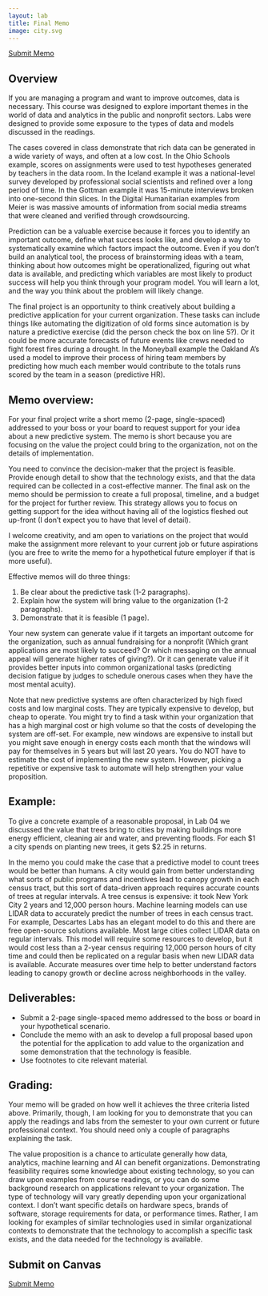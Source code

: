 ```yaml
---
layout: lab
title: Final Memo 
image: city.svg
---
```




<a class="uk-button uk-button-default" href="https://canvas.asu.edu/courses/26991/assignments/">Submit Memo</a>





## Overview

If you are managing a program and want to improve outcomes, data is necessary. This course was designed to explore important themes in the world of data and analytics in the public and nonprofit sectors. Labs were designed to provide some exposure to the types of data and models discussed in the readings. 

The cases covered in class demonstrate that rich data can be generated in a wide variety of ways, and often at a low cost. In the Ohio Schools example, scores on assignments were used to test hypotheses generated by teachers in the data room. In the Iceland example it was a national-level survey developed by professional social scientists and refined over a long period of time. In the Gottman example it was 15-minute interviews broken into one-second thin slices. In the Digital Humanitarian examples from Meier is was massive amounts of information from social media streams that were cleaned and verified through crowdsourcing.

Prediction can be a valuable exercise because it forces you to identify an important outcome, define what success looks like, and develop a way to systematically examine which factors impact the outcome. Even if you don’t build an analytical tool, the process of brainstorming ideas with a team, thinking about how outcomes might be operationalized, figuring out what data is available, and predicting which variables are most likely to product success will help you think through your program model. You will learn a lot, and the way you think about the problem will likely change. 

The final project is an opportunity to think creatively about building a predictive application for your current organization. These tasks can include things like automating the digitization of old forms since automation is by nature a predictive exercise (did the person check the box on line 5?). Or it could be more accurate forecasts of future events like crews needed to fight forest fires during a drought. In the Moneyball example the Oakland A’s used a model to improve their process of hiring team members by predicting how much each member would contribute to the totals runs scored by the team in a season (predictive HR).

## Memo overview:

For your final project write a short memo (2-page, single-spaced) addressed to your boss or your board to request support for your idea about a new predictive system. The memo is short because you are focusing on the value the project could bring to the organization, not on the details of implementation. 

You need to convince the decision-maker that the project is feasible. Provide enough detail to show that the technology exists, and that the data required can be collected in a cost-effective manner. The final ask on the memo should be permission to create a full proposal, timeline, and a budget for the project for further review. This strategy allows you to focus on getting support for the idea without having all of the logistics fleshed out up-front (I don’t expect you to have that level of detail).  

I welcome creativity, and am open to variations on the project that would make the assignment more relevant to your current job or future aspirations (you are free to write the memo for a hypothetical future employer if that is more useful).

Effective memos will do three things:

1.	Be clear about the predictive task (1-2 paragraphs).  
2.	Explain how the system will bring value to the organization (1-2 paragraphs).  
3.	Demonstrate that it is feasible (1 page).  

Your new system can generate value if it targets an important outcome for the organization, such as annual fundraising for a nonprofit (Which grant applications are most likely to succeed? Or which messaging on the annual appeal will generate higher rates of giving?). Or it can generate value if it provides better inputs into common organizational tasks (predicting decision fatigue by judges to schedule onerous cases when they have the most mental acuity).  

Note that new predictive systems are often characterized by high fixed costs and low marginal costs. They are typically expensive to develop, but cheap to operate. You might try to find a task within your organization that has a high marginal cost or high volume so that the costs of developing the system are off-set. For example, new windows are expensive to install but you might save enough in energy costs each month that the windows will pay for themselves in 5 years but will last 20 years. You do NOT have to estimate the cost of implementing the new system. However, picking a repetitive or expensive task to automate will help strengthen your value proposition.

## Example:

To give a concrete example of a reasonable proposal, in Lab 04 we discussed the value that trees bring to cities by making buildings more energy efficient, cleaning air and water, and preventing floods. For each $1 a city spends on planting new trees, it gets $2.25 in returns. 

In the memo you could make the case that a predictive model to count trees would be better than humans. A city would gain from better understanding what sorts of public programs and incentives lead to canopy growth in each census tract, but this sort of data-driven approach requires accurate counts of trees at regular intervals. A tree census is expensive: it took New York City 2 years and 12,000 person hours.  Machine learning models can use LIDAR data to accurately predict the number of trees in each census tract. For example, Descartes Labs has an elegant model to do this and there are free open-source solutions available. Most large cities collect LIDAR data on regular intervals. This model will require some resources to develop, but it would cost less than a 2-year census requiring 12,000 person hours of city time and could then be replicated on a regular basis when new LIDAR data is available. Accurate measures over time help to better understand factors leading to canopy growth or decline across neighborhoods in the valley. 

## Deliverables:

* Submit a 2-page single-spaced memo addressed to the boss or board in your hypothetical scenario.  
* Conclude the memo with an ask to develop a full proposal based upon the potential for the application to add value to the organization and some demonstration that the technology is feasible.  
* Use footnotes to cite relevant material.  

## Grading:

Your memo will be graded on how well it achieves the three criteria listed above. Primarily, though, I am looking for you to demonstrate that you can apply the readings and labs from the semester to your own current or future professional context. 
You should need only a couple of paragraphs explaining the task. 

The value proposition is a chance to articulate generally how data, analytics, machine learning and AI can benefit organizations.
Demonstrating feasibility requires some knowledge about existing technology, so you can draw upon examples from course readings, or you can do some background research on applications relevant to your organization. The type of technology will vary greatly depending upon your organizational context. I don’t want specific details on hardware specs, brands of software, storage requirements for data, or performance times. Rather, I am looking for examples of similar technologies used in similar organizational contexts to demonstrate that the technology to accomplish a specific task exists, and the data needed for the technology is available.  

## Submit on Canvas

<a class="uk-button uk-button-default" href="https://canvas.asu.edu/courses/26991/assignments/">Submit Memo</a>
